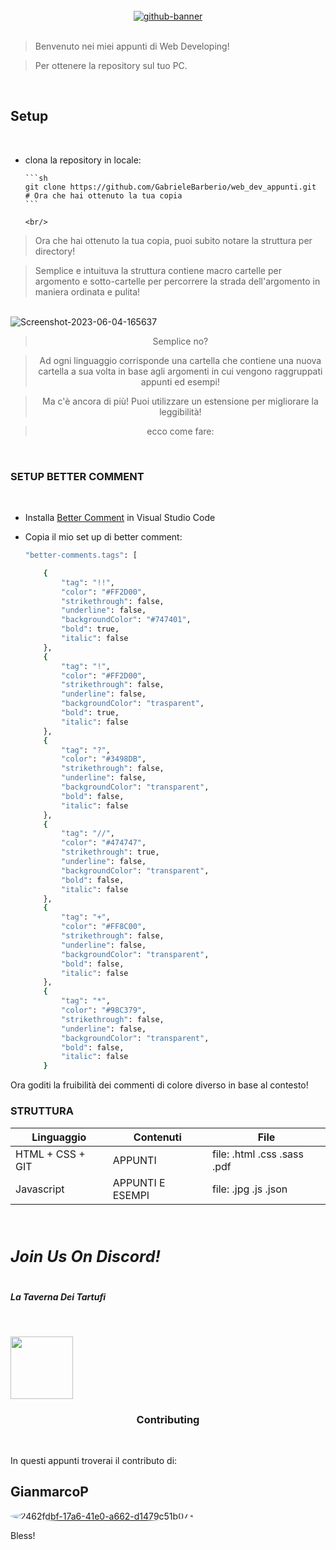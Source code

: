 <br/>

<div align="center">
	<a href="https://github.com/GabrieleBarberio"><img src="https://i.ibb.co/f0cSy7k/github-banner.jpg" alt="github-banner" border="0"></a>

<br/>

</div>

<br/>

> Benvenuto nei miei appunti di Web Developing!

> Per ottenere la repository sul tuo PC.

<br/>

## Setup &nbsp;

<br/>

- clona la repository in locale:

      ```sh
      git clone https://github.com/GabrieleBarberio/web_dev_appunti.git
      # Ora che hai ottenuto la tua copia
      ```

      <br/>

  <div align="center">

> Ora che hai ottenuto la tua copia, puoi subito notare la struttura per directory!

> Semplice e intuituva la struttura contiene macro cartelle per argomento e sotto-cartelle per percorrere la strada dell'argomento in maniera ordinata e pulita!

</div>
<br/>

<img src="https://i.ibb.co/HqmJ7Lg/Screenshot-2023-06-04-165637.png" alt="Screenshot-2023-06-04-165637" border="0">
<br/>

<div align="center">

> Semplice no?

> Ad ogni linguaggio corrisponde una cartella che contiene una nuova cartella a sua volta in base agli argomenti in cui vengono raggruppati appunti ed esempi!

> Ma c'è ancora di più! Puoi utilizzare un estensione per migliorare la leggibilità!

> ecco come fare:

</div>

<br/>

<div >
<h3 style = "font-weight: bold;"> SETUP BETTER COMMENT
</h3>
</div>

<br/>

- Installa <a href="https://marketplace.visualstudio.com/items?itemName=aaron-bond.better-comments">Better Comment</a> in Visual Studio Code

- Copia il mio set up di better comment:

  ```sh
  "better-comments.tags": [

      {
          "tag": "!!",
          "color": "#FF2D00",
          "strikethrough": false,
          "underline": false,
          "backgroundColor": "#747401",
          "bold": true,
          "italic": false
      },
      {
          "tag": "!",
          "color": "#FF2D00",
          "strikethrough": false,
          "underline": false,
          "backgroundColor": "trasparent",
          "bold": true,
          "italic": false
      },
      {
          "tag": "?",
          "color": "#3498DB",
          "strikethrough": false,
          "underline": false,
          "backgroundColor": "transparent",
          "bold": false,
          "italic": false
      },
      {
          "tag": "//",
          "color": "#474747",
          "strikethrough": true,
          "underline": false,
          "backgroundColor": "transparent",
          "bold": false,
          "italic": false
      },
      {
          "tag": "+",
          "color": "#FF8C00",
          "strikethrough": false,
          "underline": false,
          "backgroundColor": "transparent",
          "bold": false,
          "italic": false
      },
      {
          "tag": "*",
          "color": "#98C379",
          "strikethrough": false,
          "underline": false,
          "backgroundColor": "transparent",
          "bold": false,
          "italic": false
      }
  ```

Ora goditi la fruibilità dei commenti di colore diverso in base al contesto!
<br/>

<div>
<h3 style = "font-weight: bold;"> STRUTTURA
</h3>
</div>

| Linguaggio       | Contenuti        | File                        |
| ---------------- | ---------------- | --------------------------- |
| HTML + CSS + GIT | APPUNTI          | file: .html .css .sass .pdf |
| Javascript       | APPUNTI E ESEMPI | file: .jpg .js .json        |

<br/>

<div >
<h5 style = "font-weight: bold; font-size: 25px"> Join Us On Discord!
</h5>
<h5 style = "font-weight: bold; font-size: 20px color: blue;">La Taverna Dei Tartufi
</h5>
</div>
<br/>

<a href="https://discord.gg/D7CwUjWVEp"> <img width="100px" src="https://loghi-famosi.com/wp-content/uploads/2021/02/Discord-Emblema.png" /> </a>

<div align="center">
<h3 style = "font-weight: bold;">Contributing
</h3>
</div>
<br/>

In questi appunti troverai il contributo di:

## GianmarcoP

<a href="https://github.com/GianmarcoP93?tab=repositories"><img style= "border-radius : 50%;" src="https://i.ibb.co/rmd9Ydk/2462fdbf-17a6-41e0-a662-d1479c51b073.jpg" alt="2462fdbf-17a6-41e0-a662-d1479c51b073" border="0"></a>

Bless!
